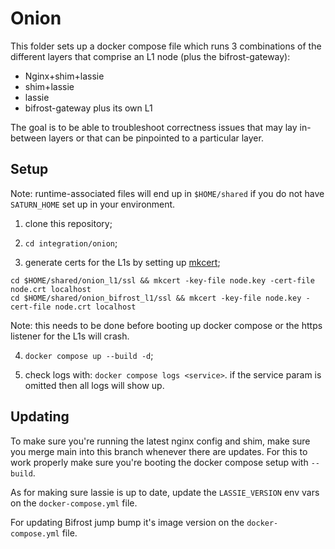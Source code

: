 # Onion

This folder sets up a docker compose file which runs 3 combinations of the different layers that comprise an L1 node (plus the bifrost-gateway):

- Nginx+shim+lassie
- shim+lassie
- lassie
- bifrost-gateway plus its own L1

The goal is to be able to troubleshoot correctness issues that may lay in-between layers or that can be pinpointed to a particular layer.

## Setup

Note: runtime-associated files will end up in `$HOME/shared` if you do not have `SATURN_HOME` set up in your environment.

1. clone this repository;

2. `cd integration/onion`;

3. generate certs for the L1s by setting up [mkcert](https://github.com/FiloSottile/mkcert);

```
cd $HOME/shared/onion_l1/ssl && mkcert -key-file node.key -cert-file node.crt localhost
cd $HOME/shared/onion_bifrost_l1/ssl && mkcert -key-file node.key -cert-file node.crt localhost
```

Note: this needs to be done before booting up docker compose or the https listener for the L1s will crash.

4. `docker compose up --build -d`;

5. check logs with: `docker compose logs <service>`. if the service param is omitted then all logs will show up.

## Updating

To make sure you're running the latest nginx config and shim, make sure you merge main into this branch whenever there are updates.
For this to work properly make sure you're booting the docker compose setup with `--build`.

As for making sure lassie is up to date, update the `LASSIE_VERSION` env vars on the `docker-compose.yml` file.

For updating Bifrost jump bump it's image version on the `docker-compose.yml` file.
